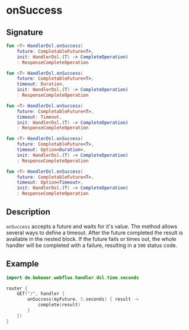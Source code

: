 # onSuccess

## Signature

```kotlin
fun <T> HandlerDsl.onSuccess(
    future: CompletableFuture<T>, 
    init: HandlerDsl.(T) -> CompleteOperation)
    : ResponseCompleteOperation

fun <T> HandlerDsl.onSuccess(
    future: CompletableFuture<T>, 
    timeout: Duration, 
    init: HandlerDsl.(T) -> CompleteOperation)
    : ResponseCompleteOperation

fun <T> HandlerDsl.onSuccess(
    future: CompletableFuture<T>, 
    timeout: Timeout, 
    init: HandlerDsl.(T) -> CompleteOperation)
    : ResponseCompleteOperation

fun <T> HandlerDsl.onSuccess(
    future: CompletableFuture<T>, 
    timeout: Option<Duration>, 
    init: HandlerDsl.(T) -> CompleteOperation)
    : ResponseCompleteOperation

fun <T> HandlerDsl.onSuccess(
    future: CompletableFuture<T>, 
    timeout: Option<Timeout>, 
    init: HandlerDsl.(T) -> CompleteOperation)
    : ResponseCompleteOperation
```

## Description

`onSuccess` accepts a future and waits for it's value. The method allows several ways to define a timeout.
After the future completed the result is available in the nested block. If the future fails or times out,
the whole handler will be completed with a failure, resulting in a `500` status code.

## Example

```kotlin
import de.bebauer.webflux.handler.dsl.time.seconds

router {
    GET("/", handler {
        onSuccess(myFuture, 5.seconds) { result ->
            complete(result)
        }
    })
}
```
